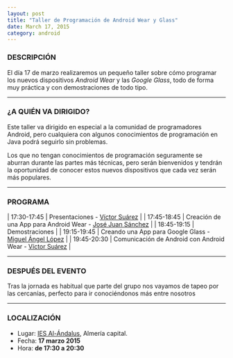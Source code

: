 ```yaml
---
layout: post
title: "Taller de Programación de Android Wear y Glass"
date: March 17, 2015
category: android
---
```


### DESCRIPCIÓN

El día 17 de marzo realizaremos un pequeño taller sobre cómo programar los nuevos dispositivos _Android Wear_ y las _Google Glass_,
todo de forma muy práctica y con demostraciones de todo tipo.

---


### ¿A QUIÉN VA DIRIGIDO?

Este taller va dirigido en especial a la comunidad de programadores Android, pero cualquiera con algunos conocimientos de programación en Java
podrá seguirlo sin problemas.

Los que no tengan conocimientos de programación seguramente se aburran durante las partes más técnicas, pero serán bienvenidos y tendrán la oportunidad de conocer estos
nuevos dispositivos que cada vez serán más populares.

---

### PROGRAMA

| 17:30-17:45   | Presentaciones - [Víctor Suárez][2]  |
| 17:45-18:45   | Creación de una App para Android Wear - [José Juan Sánchez][3] |
| 18:45-19:15   | Demostraciones |
| 19:15-19:45   | Creando una App para Google Glass -  [Miguel Ángel López][4] |
| 19:45-20:30   | Comunicación de Android con Android Wear - [Víctor Suárez][2] |

---

### DESPUÉS DEL EVENTO

Tras la jornada es habitual que parte del grupo nos vayamos de tapeo por las cercanías, perfecto para ir conociéndonos más entre nosotros

---

### LOCALIZACIÓN

* Lugar: [IES Al-Ándalus][1], Almería capital.
* Fecha: **17 marzo 2015**
* Hora: **de 17:30 a 20:30**

[1]: http://bit.ly/IESAlAndalus
[2]: https://twitter.com/zerasul
[3]: https://twitter.com/josejuansanchez
[4]: https://twitter.com/miguelangel_lv